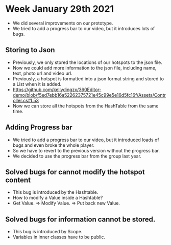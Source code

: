 # Week January 29th 2021
- We did several improvements on our prototype.
- We tried to add a progress bar to our video, but it introduces lots of bugs.

## Storing to Json
- Previously, we only stored the locations of our hotspots to the json file.
- Now we could add more information to the json file, including name, text, photo url and video url.
- Previously, a hotspot is formatted into a json format string and stored to a List when it is added.
- https://github.com/kellydingzx/360Editor-demo/blob/f5ed7ebb16a52262375721e45c99e5e16d5fc16f/Assets/Controller.cs#L53 
- Now we can store all the hotspots from the HashTable from the same time.

## Adding Progress bar
- We tried to add a progress bar to our video, but it introduced loads of bugs and even broke the whole player.
- So we have to revert to the previous version without the progress bar.
- We decided to use the progress bar from the group last year.


## Solved bugs for cannot modify the hotspot content
- This bug is introduced by the Hashtable.
- How to modify a Value inside a Hashtable?
- Get Value. => Modify Value. => Put back new Value.

## Solved bugs for information cannot be stored.
- This bug is introduced by Scope.
- Variables in inner classes have to be public.
